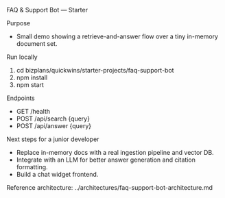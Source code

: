 FAQ & Support Bot — Starter

Purpose
- Small demo showing a retrieve-and-answer flow over a tiny in-memory document set.

Run locally
1. cd bizplans/quickwins/starter-projects/faq-support-bot
2. npm install
3. npm start

Endpoints
- GET /health
- POST /api/search {query}
- POST /api/answer {query}

Next steps for a junior developer
- Replace in-memory docs with a real ingestion pipeline and vector DB.
- Integrate with an LLM for better answer generation and citation formatting.
- Build a chat widget frontend.

Reference architecture: ../architectures/faq-support-bot-architecture.md
